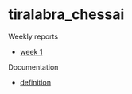# tiralabra_chessai


Weekly reports
- [week 1](./cource_documentation/weekly-reports/week1.md)

Documentation
- [definition](./cource_documentation/definition-document.md)
